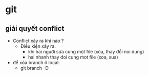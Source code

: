 # git

## giải quyết conflict

- Conflict xảy ra khi nào ?
   - Điều kiện xảy ra:
       - khi hai nguời sửa cùng một file (xóa, thay đổi noi dung)
       - hai nhanh thay doi cung mot file (xoa, sua)
- để xóa branch ở local:
  - git branch -D <Ten branch>